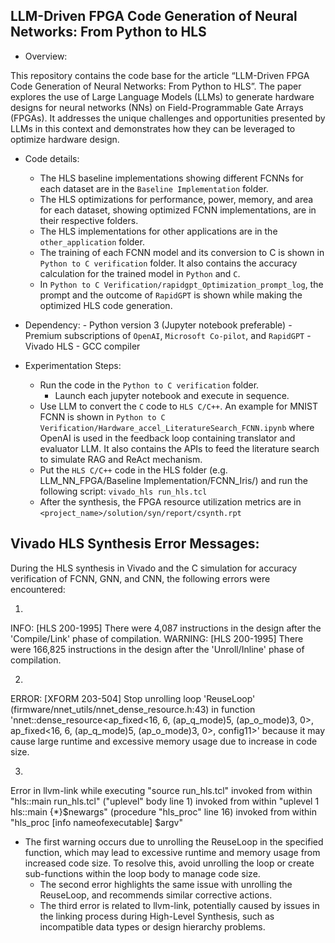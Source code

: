 ## LLM-Driven FPGA Code Generation of Neural Networks: From Python to HLS

- Overview:
  
This repository contains the code base for the article “LLM-Driven FPGA Code Generation of Neural Networks: From Python to HLS”. The paper explores the use of Large Language Models (LLMs) to generate hardware designs for neural networks (NNs) on Field-Programmable Gate Arrays (FPGAs). It addresses the unique challenges and opportunities presented by LLMs in this context and demonstrates how they can be leveraged to optimize hardware design.

- Code details:
     - The HLS baseline implementations showing different FCNNs for each dataset are in the `Baseline Implementation` folder.
     - The HLS optimizations for performance, power, memory, and area for each dataset, showing optimized FCNN implementations, are in their respective folders.
     - The HLS implementations for other applications are in the `other_application` folder.
     - The training of each FCNN model and its conversion to C is shown in `Python to C verification` folder. It also contains the accuracy calculation for the trained model in `Python` and `C`.
     - In `Python to C Verification/rapidgpt_Optimization_prompt_log`, the prompt and the outcome of `RapidGPT` is shown while making the optimized HLS code generation. 

- Dependency:
      - Python version 3 (Jupyter notebook preferable)
      - Premium subscriptions of `OpenAI`, `Microsoft Co-pilot`, and `RapidGPT`
      - Vivado HLS
      - GCC compiler

- Experimentation Steps:
  - Run the code in the `Python to C verification` folder.
    - Launch each jupyter notebook and execute in sequence.
  - Use LLM to convert the `C` code to `HLS C/C++`. An example for MNIST FCNN is shown in `Python to C Verification/Hardware_accel_LiteratureSearch_FCNN.ipynb` where OpenAI is used in the feedback loop containing translator and evaluator LLM. It also contains the APIs to feed the literature search to simulate RAG and ReAct mechanism.
  - Put the `HLS C/C++` code in the HLS folder (e.g. LLM_NN_FPGA/Baseline Implementation/FCNN_Iris/) and run the following script:
      `vivado_hls run_hls.tcl`
  - After the synthesis, the FPGA resource utilization metrics are in `<project_name>/solution/syn/report/csynth.rpt`

  
## Vivado HLS Synthesis Error Messages:
  During the HLS synthesis in Vivado and the C simulation for accuracy verification of FCNN, GNN, and CNN, the following errors were encountered:
  
1.
INFO: [HLS 200-1995] There were 4,087 instructions in the design after the 'Compile/Link' phase of compilation.
WARNING: [HLS 200-1995] There were 166,825 instructions in the design after the 'Unroll/Inline' phase of compilation.

2.
ERROR: [XFORM 203-504] Stop unrolling loop 'ReuseLoop' (firmware/nnet_utils/nnet_dense_resource.h:43) in function 'nnet::dense_resource<ap_fixed<16, 6, (ap_q_mode)5, (ap_o_mode)3, 0>, ap_fixed<16, 6, (ap_q_mode)5, (ap_o_mode)3, 0>, config11>' because it may cause large runtime and excessive memory usage due to increase in code size.

3.
Error in llvm-link
    while executing
"source run_hls.tcl"
    invoked from within
"hls::main run_hls.tcl"
    ("uplevel" body line 1)
    invoked from within
"uplevel 1 hls::main {*}$newargs"
    (procedure "hls_proc" line 16)
    invoked from within
"hls_proc [info nameofexecutable] $argv"

- The first warning occurs due to unrolling the ReuseLoop in the specified function, which may lead to excessive runtime and memory usage from increased code size. To resolve this, avoid unrolling the loop or create sub-functions within the loop body to manage code size.
  - The second error highlights the same issue with unrolling the ReuseLoop, and recommends similar corrective actions.
  - The third error is related to llvm-link, potentially caused by issues in the linking process during High-Level Synthesis, such as incompatible data types or design hierarchy problems.

